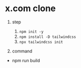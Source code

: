 # x.com clone

1. step

   1. `npm init -y`
   2. `npm install -D tailwindcss`
   3. `npx tailwindcss init`

2. command 

- npm run build